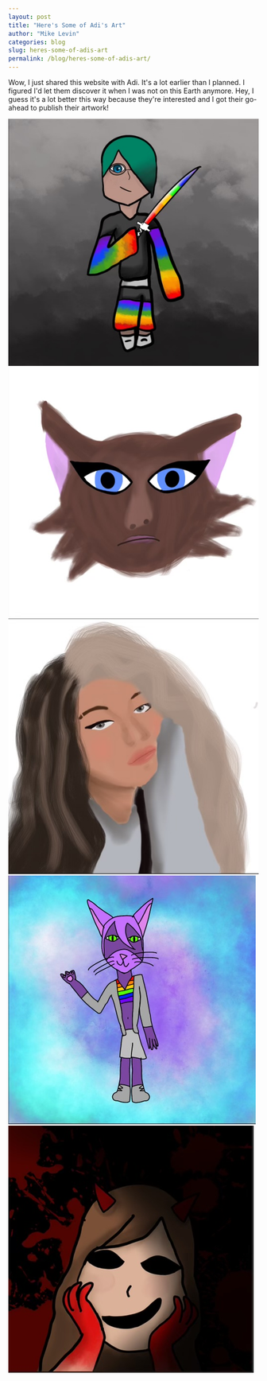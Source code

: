 ```yaml
---
layout: post
title: "Here's Some of Adi's Art"
author: "Mike Levin"
categories: blog
slug: heres-some-of-adis-art
permalink: /blog/heres-some-of-adis-art/
---
```


Wow, I just shared this website with Adi. It's a lot earlier than I planned. I
figured I'd let them discover it when I was not on this Earth anymore. Hey, I
guess it's a lot better this way because they're interested and I got their
go-ahead to publish their artwork!

![1](/assets/images/IMG_4238.jpg)
![2](/assets/images/IMG_4239.jpg)
![3](/assets/images/IMG_4241.jpg)
![4](/assets/images/IMG_4244.jpg)
![5](/assets/images/IMG_4245.jpg)
























